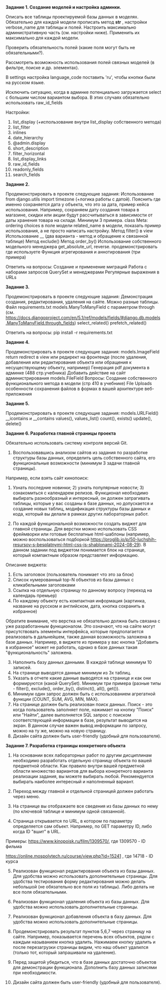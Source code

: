 **Задание 1. Создание моделей и настройка админки.**

Описать все таблицы проектируемой базы данных в моделях.
Обязательно для каждой модели прописать метод  __str__ , настройки verbose_name для таблицы и полей.
Настроить максимально административную часть (см. настройки ниже). Применить их максимально для каждой модели.

Проверить обязательность полей (какие поля могут быть не обязательными?).

Рассмотреть возможность использования полей связных моделей (в фильтре, поиске и др. элементах).

В settings настройка language_code поставить 'ru', чтобы кнопки были на русском языке.

Исключить ситуацию, когда в админке потенциально загружается select с большим числом вариантом выбора. В этих случаях обязательно использовать raw_id_fields

Настройки:
1. list_display (+использование внутри list_display собственного метода)
2. list_filter
3. inlines
4. date_hierarchy
5. @admin.display
6. short_description
7. filter_horizontal
8. list_display_links
9. raw_id_fields
10. readonly_fields
11. search_fields

**Задание 2.**

Продемонстрировать в проекте следующие задания:
Использование from django.utils import timezone (+логика работы с датой). Пояснить где именно сохраняется дата у объекта, что это за дата, пример кейса использования. Например, сохраняем дату создания товара в магазине, скидки или акции будут рассчитываться в зависимости от даты хранения товара на складе.  Минимум 3 примера. 
class Meta: ordering
choices в поле модели
related_name в модели, показать пример использования, а не просто написать настройку.
Метод filter() в view
Использование __ (два варианта - метод и обращение к связанной таблице)
Метод exclude()
Метод order_by()
Использование собственного модельного менеджера
get_absolute_url, reverse. продемонстрировать где используете
Функция агрегирования и аннотирования (три примера)

Ответить на вопросы:
Создание и применение миграций
Работа с наборами запросов QuerySet и менеджерами
Регулярные выражения в URLs

**Задание 3.**

Продемонстрировать в проекте следующие задания:
Демонстрация создания, редактирования, удаления на сайте. Можно разные таблицы.
Файл requirements.txt
models.ManyToManyField с параметром through (см. https://docs.djangoproject.com/en/5.1/ref/models/fields/#django.db.models.ManyToManyField.through_fields)
select_related()
prefetch_related()

Ответить на вопросы:
pip install -r requirements.txt

**Задание 4.**

Продемонстрировать в проекте следующие задания:
models.ImageField
return redirect в view или редирект на фронтенде (после удаления, добавления или редактирования объекта или обращения к несуществующему объекту, например)
Генерация pdf документа в админке (488 стр.учебника)
Добавить действие на сайт администрирования
models.FileField
Вопросы:
Создание собственного функционального метода в модели (стр 410 в учебнике)
File Uploads
особенности сохранения файлов в формах в вашей архитектуре веб-приложения 

**Задание 5.**

Продемонстрировать в проекте следующие задания:
models.URLField()
__icontains и __contains
values(), values_list()
count(), exists()
update(), delete()

**Задание 6. Разработка главной страницы проекта**

Обязательно использовать систему контроля версий Git.

1.  Воспользовавшись анализом сайтов из задания по разработке структуры базы данных, определить цель собственного сайта, его функциональные возможности (минимум 3 задачи главной страницы). 

Например, если взять сайт кинопоиск:
1) Узнать последние новинки; 2) узнать популярные новости; 3) ознакомиться с календарем релизов.
Функционал необходимо выбирать разнообразный и интересный, он должен затрагивать таблицы, которые у вас созданы в базе данных, но допускается и создание новых таблиц, модификация структуры базы данных и кода, который вы делали в рамках других лабораторных работ.

2. По каждой функциональной возможности создать виджет для главной страницы. Для верстки можно использовать CSS фреймворки или готовые бесплатные html-шаблоны (например, можно воспользоваться подборкой https://proglib.io/p/50-luchshih-resursov-s-besplatnymi-html-css-js-shablonami-2024-08-29).
В данном задании под виджетом понимается блок на странице, который компактным образом представляет информацию.

Описание виджета:
1) Есть заголовок (пользователь понимает что это за блок)
2) Список нумерованный top-N объектов из базы данных с кликабельными заголовками
3) Ссылка на отдельную страницу по данному вопросу (переход на календарь премьер)
4) По каждому объекту есть компактная информация (картинка, название на русском и английском, дата, кнопка сохранить в избранное)

Обратите внимание, что верстка не обязательно должна быть связана с уже разработанным функционалом. Это означают, что на сайте могут присутствовать элементы интерфейса, которые предполагается реализовать в дальнейшем, также данная возможность заложена в базе данных. Например, в виджете из примера у вас кнопка "Добавить в избранное" может не работать, однако в базе данных такая "функциональность" заложена. 

3. Наполнить базу данных данными. В каждой таблице минимум 10 записей.
4. На странице выводятся данные минимум из 3х таблиц.
5. Указать в отчете какие данные выводятся на странице и как они формируются (какой QuerySet). Минимум три примера (разные типы  - filter(), exclude(), order_by(), distinct(), all(), get()).
6. Минимум один запрос должен быть с использованием агрегатной функции (COUNT, SUM, AVG, MIN, MAX).
7. На странице должен быть реализован поиск данных. Поиск - это когда пользователь заполняет поле, нажимает на кнопку "Поиск" или "Найти", далее выполняется SQL запрос с поиском соответствующей информации в базе, результат выводится на экран. В данном случае важен вывод информации по запросу, можно на ту же, можно на новую страницу.
8. Дизайн сайта должен быть user-friendly (удобный для пользователя).

**Задание 7. Разработка страницы конкретного объекта**

1. На основании всех лабораторных работ по другим дисциплинам необходимо разработать отдельную страницу объекта по вашей предметной области. Как правило внутри вашей предметной области множество вариантов для выбора конкретного варианта реализации задания, вы можете выбирать любой. Рекомендуется выбирать наиболее интересный и наполненный вариант. 

2. Переход между главной и отдельной страницей должен работать через меню.

3. На странице вы отображаете все сведения из базы данных по нему (по ключевой таблице и минимум одной связанной).

4. Страница открывается по URL, в котором по параметру определяется сам объект. Например, по GET параметру ID, либо когда ID "вшит" в URL.

Примеры:  https://www.kinopoisk.ru/film/1309570/, где 1309570 - ID фильма

https://online.mospolytech.ru/course/view.php?id=15241 , где 14718 - ID курса

5. Реализован функционал редактирования объекта из базы данных. Для удобства можно использовать дополнительные страницы. Для удобства тестирования форму редактирования можно делать небольшой (не обязательно все поля из таблицы). Либо делать не все поля обязательными.

6. Реализован функционал удаления объекта из базы данных. Для удобства можно использовать дополнительные страницы.

7. Реализован функционал добавления объекта в базу данных. Для удобства можно использовать дополнительные страницы.

8. Продемонстрировать результат пунктов 5,6,7 через страницу на сайте. Например, показывается перечень всех объектов, рядом с каждым называнием кнопка удалить. Нажимаем кнопку удалить и после перезагрузки страницы видим, что наш объект удалился (только тот, который запрашивали на удаление).

9. Перед защитой убедиться, что в базе данных достаточно объектов для демонстрации функционала. Дополнить базу данных записями при необходимости. 

10. Дизайн сайта должен быть user-friendly (удобный для пользователя).
